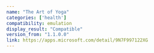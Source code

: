 ```yaml
---
name: "The Art of Yoga"
categories: ['health']
compatibility: emulation
display_result: "Compatible"
version_from: "1.1.0.0"
link: https://apps.microsoft.com/detail/9N7F997122XG
---
```

